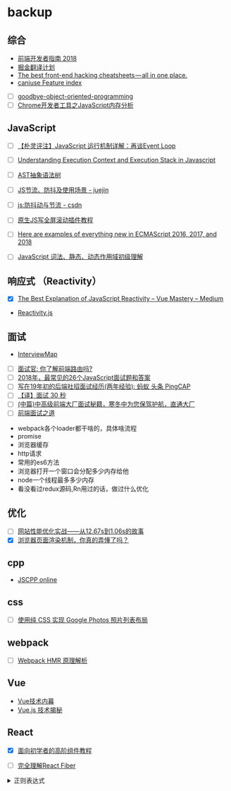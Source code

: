 # backup

## 综合

  - [前端开发者指南 2018](https://leviding.gitbooks.io/front-end-handbook-2018/content/)  
  - [掘金翻译计划](https://github.com/xitu/gold-miner)  
  - [The best front-end hacking cheatsheets — all in one place.](https://medium.freecodecamp.org/modern-frontend-hacking-cheatsheets-df9c2566c72a)  
  - [caniuse Feature index](https://caniuse.com/#index)
  - [ ] [goodbye-object-oriented-programming](https://medium.com/@cscalfani/goodbye-object-oriented-programming-a59cda4c0e53)
  - [ ] [Chrome开发者工具之JavaScript内存分析](http://www.codeceo.com/article/chrome-javascript-memory.html)

## JavaScript

  - [ ] [【朴灵评注】JavaScript 运行机制详解：再谈Event Loop](https://blog.csdn.net/lin_credible/article/details/40143961)
  - [ ] [Understanding Execution Context and Execution Stack in Javascript](https://blog.bitsrc.io/understanding-execution-context-and-execution-stack-in-javascript-1c9ea8642dd0)  
  - [ ] [AST抽象语法树](https://segmentfault.com/a/1190000016231512)
  - [ ] [JS节流、防抖及使用场景 - juejin](https://juejin.im/post/5b8de829f265da43623c4261)
  - [ ] [js:防抖动与节流 - csdn](https://blog.csdn.net/crystal6918/article/details/62236730)
  - [ ] [原生JS写全屏滚动插件教程](http://www.codeasily.net/course/plugin_course/)
  - [ ] [Here are examples of everything new in ECMAScript 2016, 2017, and 2018](https://medium.freecodecamp.org/here-are-examples-of-everything-new-in-ecmascript-2016-2017-and-2018-d52fa3b5a70e)
  - [ ] [JavaScript 词法、静态、动态作用域初级理解](http://www.cnblogs.com/zero-zf/p/5875089.html)


## 响应式 （Reactivity）
  
  - [x] [The Best Explanation of JavaScript Reactivity – Vue Mastery – Medium](https://medium.com/vue-mastery/the-best-explanation-of-javascript-reactivity-fea6112dd80d)  
  - [Reactivity.js](./Reactivity.js)

## 面试
  
  - [InterviewMap](https://yuchengkai.cn/docs/zh/)  
  - [ ] [面试官: 你了解前端路由吗?](https://juejin.im/post/5ac61da66fb9a028c71eae1b)
  - [ ] [2018年，最常见的26个JavaScript面试题和答案](https://mp.weixin.qq.com/s?__biz=MzUxMzcxMzE5Ng==&mid=2247489661&idx=1&sn=6eb5c1b4fe8b853996a051ae47fe23a8&chksm=f951ad3ece26242810ec7030087c23f0b3faca40acb952475f9c1088da2738860b63166935bf&token=1699854096&lang=zh_CN#rd)
  - [ ] [写在19年初的后端社招面试经历(两年经验): 蚂蚁 头条 PingCAP](https://aylei.github.io/blog/interview-experience/)
  - [ ] [【译】面试 30 秒](https://juejin.im/post/5c9243f96fb9a070ce31ab46)
  - [ ] [(中篇)中高级前端大厂面试秘籍，寒冬中为您保驾护航，直通大厂](https://juejin.im/post/5c92f499f265da612647b754)
  - [ ] [前端面试之道](https://juejin.im/book/5bdc715fe51d454e755f75ef?tdsourcetag=s_pcqq_aiomsg)
  
  - webpack各个loader都干啥的，具体啥流程
  - promise
  - 浏览器缓存
  - http请求
  - 常用的es6方法
  - 浏览器打开一个窗口会分配多少内存给他
  - node一个线程最多多少内存
  - 看没看过redux源码,Rn用过的话，做过什么优化

## 优化

  - [ ] [网站性能优化实战——从12.67s到1.06s的故事](https://juejin.im/post/5b0b7d74518825158e173a0c?utm_source=gold_browser_extension)
  - [x] [浏览器页面渲染机制，你真的弄懂了吗？](https://mp.weixin.qq.com/s?__biz=MzUxMzcxMzE5Ng==&mid=2247489674&idx=1&sn=7a73f9398be8024bebb6467e730c4d3b&chksm=f951adc9ce2624df6b09ed1da77751420ddd72eb2c0e95f456a8f2a834207704cfd05797da14&token=1699854096&lang=zh_CN#rd)

## cpp

  - [JSCPP online](https://felixhao28.github.io/JSCPP/)

## css

  - [ ] [使用纯 CSS 实现 Google Photos 照片列表布局](https://github.com/xieranmaya/blog/issues/4)

## webpack

  - [ ] [Webpack HMR 原理解析](https://zhuanlan.zhihu.com/p/30669007)

## Vue

  - [Vue技术内幕](http://hcysun.me/vue-design/)
  - [Vue.js 技术揭秘](https://ustbhuangyi.github.io/vue-analysis/)

## React

  - [x] [面向初学者的高阶组件教程](https://www.w3cplus.com/react/higher-order-components-for-beginners.html)
  - [ ] [完全理解React Fiber](http://www.ayqy.net/blog/dive-into-react-fiber/)


<details>
  <summary>
    正则表达式
  </summary>

  ![](https://wx3.sinaimg.cn/large/62520fdcgy1fymto6mj09j20m71br42m.jpg)
</details>
